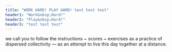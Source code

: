 ```yaml
---
title: "WORK HARD! PLAY HARD! test test test"
header1: "Work&nbsp;Hard!"
header2: "Play&nbsp;Hard!"
header3: "test test test"
---
```


we call you to follow the instructions ~ scores ~ exercises as a practice of dispersed collectivity — as an attempt to live this day together at a distance. 

